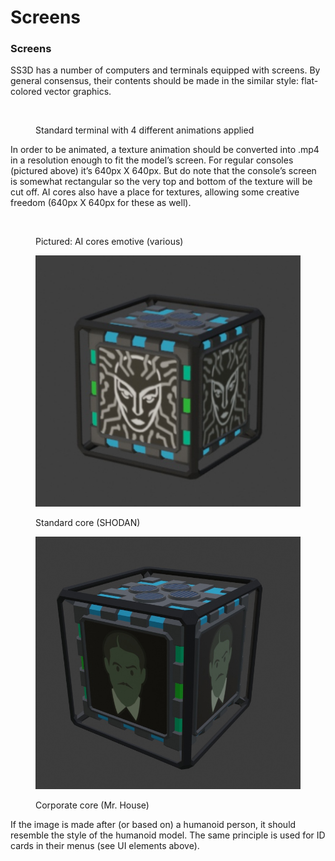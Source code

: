 # Screens

### Screens

SS3D has a number of computers and terminals equipped with screens. By general consensus, their contents should be made in the similar style: flat-colored vector graphics.

<figure><img src="https://lh4.googleusercontent.com/1BEEgiKfg0-38yzh2AQEauPt8cbyFOGS4Q_aoCn8Ej3hZFX2JbdHUoQxaya-niL4RBp2zWjWIXZKHpgQpJnymnOHk1aW10VkZO7TpYZAurz_Kf9OZ3be9F26W2rWUD7wO0g9xw5KO-w1" alt=""><figcaption><p>Standard terminal with 4 different animations applied</p></figcaption></figure>

In order to be animated, a texture animation should be converted into .mp4 in a resolution enough to fit the model’s screen. For regular consoles (pictured above) it’s 640px X 640px. But do note that the console’s screen is somewhat rectangular so the very top and bottom of the texture will be cut off. AI cores also have a place for textures, allowing some creative freedom (640px X 640px for these as well).

<div>

<figure><img src="https://lh4.googleusercontent.com/vrSJtEQbIUEMmMG8PwKCo2JvOP67b_Am2bgfdzgQiONC0wfz5bnQF1i0uJrF1QAiL9je2uGZ_59bsK94Cuw2i7U_jVBdSsAEvsoNyhvumOv075pXueG_UUgGUGqq8MUPa4-V-bSJFLig" alt=""><figcaption><p>Pictured: AI cores emotive (various)</p></figcaption></figure>

 

<figure><img src="../../.gitbook/assets/WU6M0xio1dY.jpg" alt=""><figcaption><p>Standard core (SHODAN)</p></figcaption></figure>

 

<figure><img src="../../.gitbook/assets/swGjeCBn7S0.jpg" alt=""><figcaption><p>Corporate core (Mr. House)</p></figcaption></figure>

</div>

If the image is made after (or based on) a humanoid person, it should resemble the style of the humanoid model. The same principle is used for ID cards in their menus (see UI elements above).
